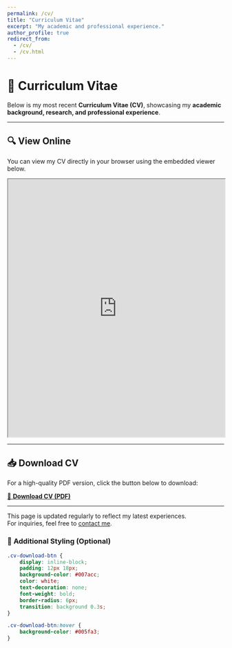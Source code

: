```yaml
---
permalink: /cv/
title: "Curriculum Vitae"
excerpt: "My academic and professional experience."
author_profile: true
redirect_from: 
  - /cv/
  - /cv.html
---
```



# 📄 Curriculum Vitae

Below is my most recent **Curriculum Vitae (CV)**, showcasing my **academic background, research, and professional experience**.

---

## 🔍 **View Online**
You can view my CV directly in your browser using the embedded viewer below.

<iframe src="https://drive.google.com/file/d/1h2T5wiRbZVjhjnDVjj_3m5KJigL6psA2/preview" width="100%" height="600px"></iframe>

---

## 📥 **Download CV**
For a high-quality PDF version, click the button below to download:

<a href="/assets/resumes%20v_final.pdf" download="Chengwu_CV.pdf" class="cv-download-btn">📌 **Download CV (PDF)**</a>

---

This page is updated regularly to reflect my latest experiences.  
For inquiries, feel free to [contact me](mailto:datajourney.chengw@gmail.com).  

### 🎨 **Additional Styling (Optional)**
```css
.cv-download-btn {
    display: inline-block;
    padding: 12px 18px;
    background-color: #007acc;
    color: white;
    text-decoration: none;
    font-weight: bold;
    border-radius: 6px;
    transition: background 0.3s;
}

.cv-download-btn:hover {
    background-color: #005fa3;
}
